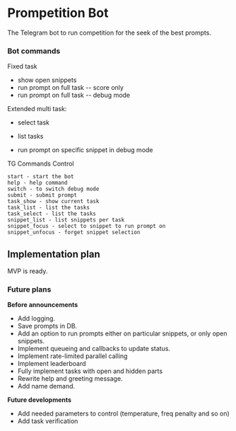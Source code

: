 # Prompetition Bot

The Telegram bot to run competition for the seek of the best prompts. 

### Bot commands

Fixed task
- show open snippets
- run prompt on full task -- score only
- run prompt on full task -- debug mode

Extended multi task:
- select task
- list tasks

- run prompt on specific snippet in debug mode

TG Commands Control

```
start - start the bot
help - help command
switch - to switch debug mode
submit - submit prompt
task_show - show current task
task_list - list the tasks
task_select - list the tasks
snippet_list - list snippets per task
snippet_focus - select to snippet to run prompt on
snippet_unfocus - forget snippet selection
```

## Implementation plan

MVP is ready.

### Future plans

**Before announcements**
- Add logging.
- Save prompts in DB.
- Add an option to run prompts either on particular snippets, or only open snippets.
- Implement queueing and callbacks to update status.
- Implement rate-limited parallel calling
- Implement leaderboard
- Fully implement tasks with open and hidden parts
- Rewrite help and greeting message.
- Add name demand.

**Future developments**
- Add needed parameters to control (temperature, freq penalty and so on)
- Add task verification